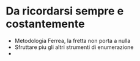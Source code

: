 # Da ricordarsi sempre e costantemente


- Metodologia Ferrea, la fretta non porta a nulla
- Sfruttare piu gli altri strumenti di enumerazione
- 